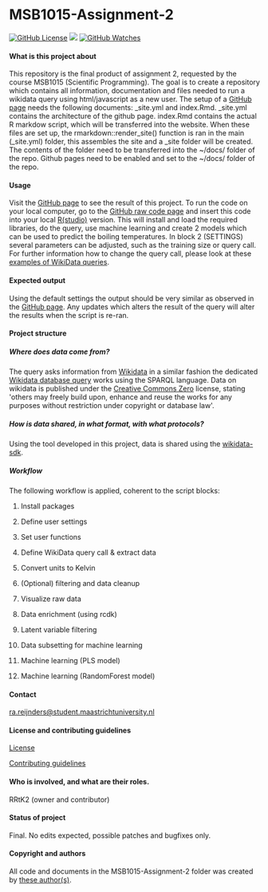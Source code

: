 # MSB1015-Assignment-2

[![GitHub License](https://img.shields.io/github/license/Rrtk2/MSB1015-Assignment-2)](https://github.com/Rrtk2/MSB1015-Assignment-2/blob/master/LICENSE.md) ![](https://img.shields.io/badge/Status-Final-brightgreen) [![GitHub Watches](https://img.shields.io/github/watchers/Rrtk2/MSB1015-Assignment-2.svg?style=social&label=Watch&maxAge=2592000)](https://github.com/Rrtk2/MSB1015-Assignment-2/watchers) 


#### What is this project about
This repository is the final product of assignment 2, requested by the course MSB1015 (Scientific Programming). The goal is to create a repository which contains all information, documentation and files needed to run a wikidata query using html/javascript as a new user.
The setup of a [GitHub page](https://rrtk2.github.io/MSB1015-Assignment-2/) needs the following documents: _site.yml and index.Rmd. _site.yml contains the architecture of the github page. index.Rmd contains the actual R markdow script, which will be transferred into the website. When these files are set up, the rmarkdown::render_site() function is ran in the main (_site.yml) folder, this assembles the site and a _site folder will be created. The contents of the folder need to be transferred into the ~/docs/ folder of the repo. Github pages need to be enabled and set to the ~/docs/ folder of the repo. 


#### Usage
Visit the [GitHub page](https://rrtk2.github.io/MSB1015-Assignment-2/) to see the result of this project. To run the code on your local computer, go to the [GitHub raw code page](https://rrtk2.github.io/MSB1015-Assignment-2/raw.html) and insert this code into your local [R(studio)](https://rstudio.com/) version. This will install and load the required libraries, do the query, use machine learning and create 2 models which can be used to predict the boiling temperatures. In block 2 (SETTINGS) several parameters can be adjusted, such as the training size or query call. For further information how to change the query call, please look at these [examples of WikiData queries](https://www.wikidata.org/wiki/Wikidata:SPARQL_query_service/queries/examples).

#### Expected output
Using the default settings the output should be very similar as observed in the [GitHub page](https://rrtk2.github.io/MSB1015-Assignment-2/). Any updates which alters the result of the query will alter the results when the script is re-ran.

#### Project structure
##### Where does data come from?
The query asks information from [Wikidata](http://wikidata.org) in a similar fashion the dedicated [Wikidata database query](https://query.wikidata.org/) works using the SPARQL language. Data on wikidata is published under the [Creative Commons Zero](https://creativecommons.org/share-your-work/public-domain/cc0) license, stating 'others may freely build upon, enhance and reuse the works for any purposes without restriction under copyright or database law'.

##### How is data shared, in what format, with what protocols?
Using the tool developed in this project, data is shared using the [wikidata-sdk](https://www.wikidata.org/w/api.php). 

##### Workflow
The following workflow is applied, coherent to the script blocks:

1) Install packages

2) Define user settings

3) Set user functions

4) Define WikiData query call & extract data

5) Convert units to Kelvin

6) (Optional) filtering and data cleanup

7) Visualize raw data 

8) Data enrichment (using rcdk)

9) Latent variable filtering

10) Data subsetting for machine learning

11) Machine learning (PLS model)

12) Machine learning (RandomForest model)


#### Contact
ra.reijnders@student.maastrichtuniversity.nl


#### License and contributing guidelines
[License](/LICENSE.md) 

[Contributing guidelines](/CONTRIBUTING.md) 


#### Who is involved, and what are their roles.
RRtK2 (owner and contributor)


#### Status of project
Final. No edits expected, possible patches and bugfixes only.


#### Copyright and authors
All code and documents in the MSB1015-Assignment-2 folder was created by [these author(s)](/AUTHORS.md).
